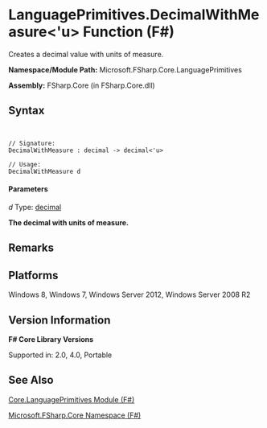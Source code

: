 # LanguagePrimitives.DecimalWithMeasure<'u> Function (F#)

Creates a decimal value with units of measure.

**Namespace/Module Path:** Microsoft.FSharp.Core.LanguagePrimitives

**Assembly:** FSharp.Core (in FSharp.Core.dll)


## Syntax


```


// Signature:
DecimalWithMeasure : decimal -> decimal<'u>

// Usage:
DecimalWithMeasure d

```



#### Parameters
*d*
Type: [decimal](http://msdn.microsoft.com/en-us/library/9d557533-316c-4b5c-aed5-4d35506f6c3e)



**The decimal with units of measure.**
## Remarks

## Platforms
Windows 8, Windows 7, Windows Server 2012, Windows Server 2008 R2


## Version Information
**F# Core Library Versions**

Supported in: 2.0, 4.0, Portable




## See Also
[Core.LanguagePrimitives Module &#40;F&#35;&#41;](Core.LanguagePrimitives+Module+%28FSharp%29.md)

[Microsoft.FSharp.Core Namespace &#40;F&#35;&#41;](Microsoft.FSharp.Core+Namespace+%28FSharp%29.md)

